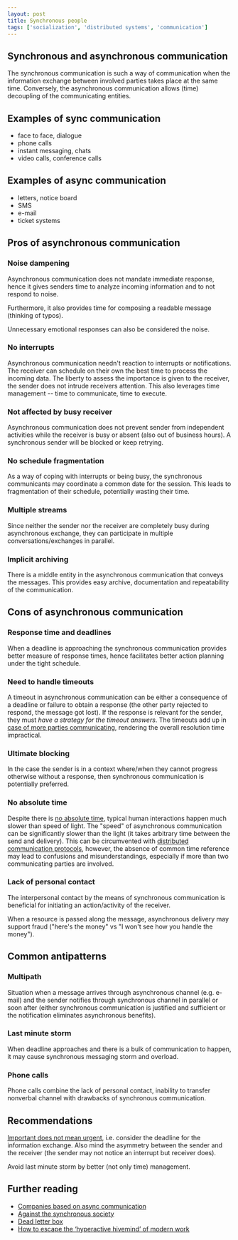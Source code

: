 ```yaml
---
layout: post
title: Synchronous people
tags: ['socialization', 'distributed systems', 'communication']
---
```


## Synchronous and asynchronous communication

The synchronous communication is such a way of communication when the
information exchange between involved parties takes place at the same time.
Conversely, the asynchronous communication allows (time) decoupling of the
communicating entities.

## Examples of sync communication

  * face to face, dialogue
  * phone calls
  * instant messaging, chats
  * video calls, conference calls

## Examples of async communication

  * letters, notice board
  * SMS
  * e-mail
  * ticket systems


## Pros of asynchronous communication

### Noise dampening

Asynchronous communication does not mandate immediate response, hence it gives
senders time to analyze incoming information and to not respond to noise.

Furthermore, it also provides time for composing a readable message (thinking
of typos).

Unnecessary emotional responses can also be considered the noise.

### No interrupts

Asynchronous communication needn't reaction to interrupts or notifications.
The receiver can schedule on their own the best time to process the incoming
data.
The liberty to assess the importance is given to the receiver, the sender does
not intrude receivers attention.
This also leverages time management -- time to communicate, time to execute.

### Not affected by busy receiver

Asynchronous communication does not prevent sender from independent activities
while the receiver is busy or absent (also out of business hours).
A synchronous sender will be blocked or keep retrying.

### No schedule fragmentation

As a way of coping with interrupts or being busy, the synchronous communicants
may coordinate a common date for the session.
This leads to fragmentation of their schedule, potentially wasting their time.

### Multiple streams

Since neither the sender nor the receiver are completely busy during
asynchronous exchange, they can participate in multiple conversations/exchanges
in parallel.

### Implicit archiving

There is a middle entity in the asynchronous communication that conveys the
messages.
This provides easy archive, documentation and repeatability of the
communication.


## Cons of asynchronous communication

### Response time and deadlines

When a deadline is approaching the synchronous communication provides better
measure of response times, hence facilitates better action planning under the
tight schedule.

### Need to handle timeouts

A timeout in asynchronous communication can be either a consequence of a
deadline or failure to obtain a response (the other party rejected to respond,
the message got lost).
If the response is relevant for the sender, they must *have a strategy for the
timeout answers*.
The timeouts add up in [case of more parties
communicating](https://en.wikipedia.org/wiki/Consensus_(computer_science)),
rendering the overall resolution time impractical.

### Ultimate blocking

In the case the sender is in a context where/when they cannot progress
otherwise without a response, then synchronous communication is potentially
preferred.

### No absolute time

Despite there is [no absolute
time](https://en.wikipedia.org/wiki/Absolute_space_and_time), typical human
interactions happen much slower than speed of light.
The "speed" of asynchronous communication can be significantly slower than the
light (it takes arbitrary time between the send and delivery).
This can be circumvented with [distributed communication
protocols](https://en.wikipedia.org/wiki/Logical_clock), however, the absence
of common time reference may lead to confusions and misunderstandings,
especially if more than two communicating parties are involved.

### Lack of personal contact

The interpersonal contact by the means of synchronous communication is
beneficial for initiating an action/activity of the receiver.

When a resource is passed along the message, asynchronous delivery may support
fraud ("here's the money" vs "I won't see how you handle the money").

## Common antipatterns

### Multipath

Situation when a message arrives through asynchronous channel (e.g. e-mail) and
the sender notifies through synchronous channel in parallel or soon after
(either synchronous communication is justified and sufficient or the
notification eliminates asynchronous benefits).

### Last minute storm

When deadline approaches and there is a bulk of communication to happen, it may
cause synchronous messaging storm and overload.

### Phone calls
Phone calls combine the lack of personal contact, inability to transfer
nonverbal channel with drawbacks of synchronous communication.

## Recommendations

[Important does not mean
urgent](https://en.wikipedia.org/wiki/Time_management#The_Eisenhower_Method),
i.e. consider the deadline for the information exchange.
Also mind the asymmetry between the sender and the receiver (the sender may not
notice an interrupt but receiver does).

Avoid last minute storm by better (not only time) management.

## Further reading

  * [Companies based on async communication](https://www.remoteonly.org/)
  * [Against the synchronous society](https://www.kimonote.com/@mildbyte/against-the-synchronous-society-3146/)
  * [Dead letter box](https://en.wikipedia.org/wiki/Dead_drop)
  * [How to escape the ‘hyperactive hivemind’ of modern work](https://www.bbc.com/worklife/article/20190715-how-to-escape-the-hyperactive-hivemind-of-modern-work)

